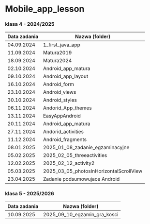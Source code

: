 # Mobile_app_lesson

### klasa 4 - 2024/2025
| Data zadania | Nazwa (folder)        |
|--------------|-----------------------|
| 04.09.2024   | 1_first_java_app |
| 11.09.2024   | Matura2019 |
| 18.09.2024   | Matura2024 |
| 02.10.2024   | Android_app_matura |
| 09.10.2024   | Android_app_layout  |
| 16.10.2024   | Android_form    |
| 23.10.2024   | Android_views    |
| 30.10.2024   | Android_styles    |
| 06.11.2024   | Andorid_App_themes |
| 13.11.2024   | EasyAppAndroid |
| 20.11.2024   | Android_app_matura |
| 27.11.2024   | Andorid_activities |
| 11.12.2024   | Android_fragments |
| 08.01.2025   | 2025_01_08_zadanie_egzaminacyjne |
| 05.02.2025   | 2025_02_05_threeactivities |
| 12.02.2025   | 2025_02_12_activity2 |
| 05.03.2025   | 2025_03_05_photosInHorizontalScrollView |
| 23.04.2025   | Zadanie podsumowujace Android |

### klasa 5 - 2025/2026

| Data zadania | Nazwa (folder)               |
|--------------|------------------------------|
| 10.09.2025   | 2025_09_10_egzamin_gra_kosci |
